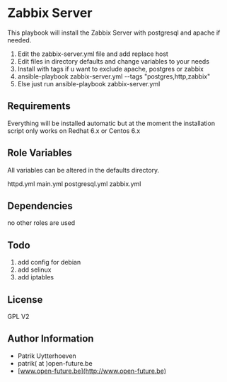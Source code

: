 Zabbix Server
=============

This playbook will install the Zabbix Server with postgresql and apache if needed.

1. Edit the zabbix-server.yml file and add replace host
2. Edit files in directory defaults and change variables to your needs
3. Install with tags if u want to exclude apache, postgres or zabbix
4. ansible-playbook zabbix-server.yml --tags "postgres,http,zabbix"
5. Else just run ansible-playbook zabbix-server.yml

Requirements
------------

Everything will be installed automatic but at the moment the installation script only works on Redhat 6.x or Centos 6.x

Role Variables
--------------
All variables can be altered in the defaults directory.

httpd.yml
main.yml
postgresql.yml
zabbix.yml

Dependencies
------------

no other roles are used

Todo
----
1. add config for debian
2. add selinux
3. add iptables

License
-------

GPL V2

Author Information
------------------

* Patrik Uytterhoeven
* patrik( at )open-future.be
* [www.open-future.be](http://www.open-future.be)

